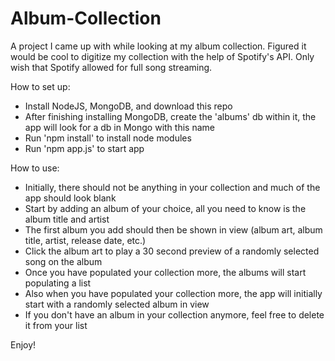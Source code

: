 # Album-Collection

A project I came up with while looking at my album collection. Figured it would be cool to digitize my collection with the help of Spotify's API. Only wish that Spotify allowed for full song streaming. 

How to set up:
- Install NodeJS, MongoDB, and download this repo
- After finishing installing MongoDB, create the 'albums' db within it, the app will look for a db in Mongo with this name
- Run 'npm install' to install node modules
- Run 'npm app.js' to start app

How to use:
- Initially, there should not be anything in your collection and much of the app should look blank
- Start by adding an album of your choice, all you need to know is the album title and artist
- The first album you add should then be shown in view (album art, album title, artist, release date, etc.)
- Click the album art to play a 30 second preview of a randomly selected song on the album
- Once you have populated your collection more, the albums will start populating a list 
- Also when you have populated your collection more, the app will initially start with a randomly selected album in view
- If you don't have an album in your collection anymore, feel free to delete it from your list

Enjoy!
